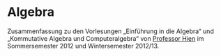 <h1>Algebra</h1>

Zusammenfassung zu den Vorlesungen &bdquo;Einführung in die Algebra&ldquo; und &bdquo;Kommutative Algebra und Computeralgebra&ldquo; von <a href="https://www.math.uni-augsburg.de/prof/alg/Arbeitsgruppe/Hien/">Professor Hien</a> im Sommersemester 2012 und Wintersemester 2012/13.